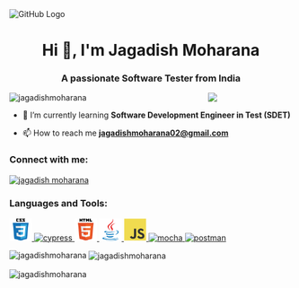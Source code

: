 <img src="https://www.techment.com/wp-content/uploads/2020/10/2020-10-21-4.png" alt="GitHub Logo" style="width:100%; height:400px; object-fit:contain;">

<h1 align="center">Hi 👋, I'm Jagadish Moharana</h1>
<h3 align="center">A passionate Software Tester from India</h3>

<img align="right" width="150" src="https://media3.giphy.com/media/v1.Y2lkPTc5MGI3NjExMW15am5yYWV2OG5iMWx0N3o0Z2IycGVkNTE2eTNjdXpmeHM5c3hhMiZlcD12MV9pbnRlcm5hbF9naWZfYnlfaWQmY3Q9Zw/qgQUggAC3Pfv687qPC/giphy.webp">

<p align="left"> <img src="https://komarev.com/ghpvc/?username=jagadishmoharana&label=Profile%20views&color=0e75b6&style=flat" alt="jagadishmoharana" /> </p>

- 🌱 I’m currently learning **Software Development Engineer in Test (SDET)**

- 📫 How to reach me **jagadishmoharana02@gmail.com**

<h3 align="left">Connect with me:</h3>
<p align="left">
<a href="https://linkedin.com/in/jagadish moharana" target="blank"><img align="center" src="https://raw.githubusercontent.com/rahuldkjain/github-profile-readme-generator/master/src/images/icons/Social/linked-in-alt.svg" alt="jagadish moharana" height="30" width="40" /></a>
</p>

<h3 align="left">Languages and Tools:</h3>
<p align="left"> <a href="https://www.w3schools.com/css/" target="_blank" rel="noreferrer"> <img src="https://raw.githubusercontent.com/devicons/devicon/master/icons/css3/css3-original-wordmark.svg" alt="css3" width="40" height="40"/> </a> <a href="https://www.cypress.io" target="_blank" rel="noreferrer"> <img src="https://raw.githubusercontent.com/simple-icons/simple-icons/6e46ec1fc23b60c8fd0d2f2ff46db82e16dbd75f/icons/cypress.svg" alt="cypress" width="40" height="40"/> </a> <a href="https://www.w3.org/html/" target="_blank" rel="noreferrer"> <img src="https://raw.githubusercontent.com/devicons/devicon/master/icons/html5/html5-original-wordmark.svg" alt="html5" width="40" height="40"/> </a> <a href="https://www.java.com" target="_blank" rel="noreferrer"> <img src="https://raw.githubusercontent.com/devicons/devicon/master/icons/java/java-original.svg" alt="java" width="40" height="40"/> </a> <a href="https://developer.mozilla.org/en-US/docs/Web/JavaScript" target="_blank" rel="noreferrer"> <img src="https://raw.githubusercontent.com/devicons/devicon/master/icons/javascript/javascript-original.svg" alt="javascript" width="40" height="40"/> </a> <a href="https://mochajs.org" target="_blank" rel="noreferrer"> <img src="https://www.vectorlogo.zone/logos/mochajs/mochajs-icon.svg" alt="mocha" width="40" height="40"/> </a> <a href="https://postman.com" target="_blank" rel="noreferrer"> <img src="https://www.vectorlogo.zone/logos/getpostman/getpostman-icon.svg" alt="postman" width="40" height="40"/> </a> </p>

<p><img align="left" src="https://github-readme-stats.vercel.app/api/top-langs?username=jagadishmoharana&show_icons=true&locale=en&layout=compact" alt="jagadishmoharana" /></p>

<p>&nbsp;<img align="center" src="https://github-readme-stats.vercel.app/api?username=jagadishmoharana&show_icons=true&locale=en" alt="jagadishmoharana" /></p>

<p><img align="center" src="https://github-readme-streak-stats.herokuapp.com/?user=jagadishmoharana&" alt="jagadishmoharana" /></p>
